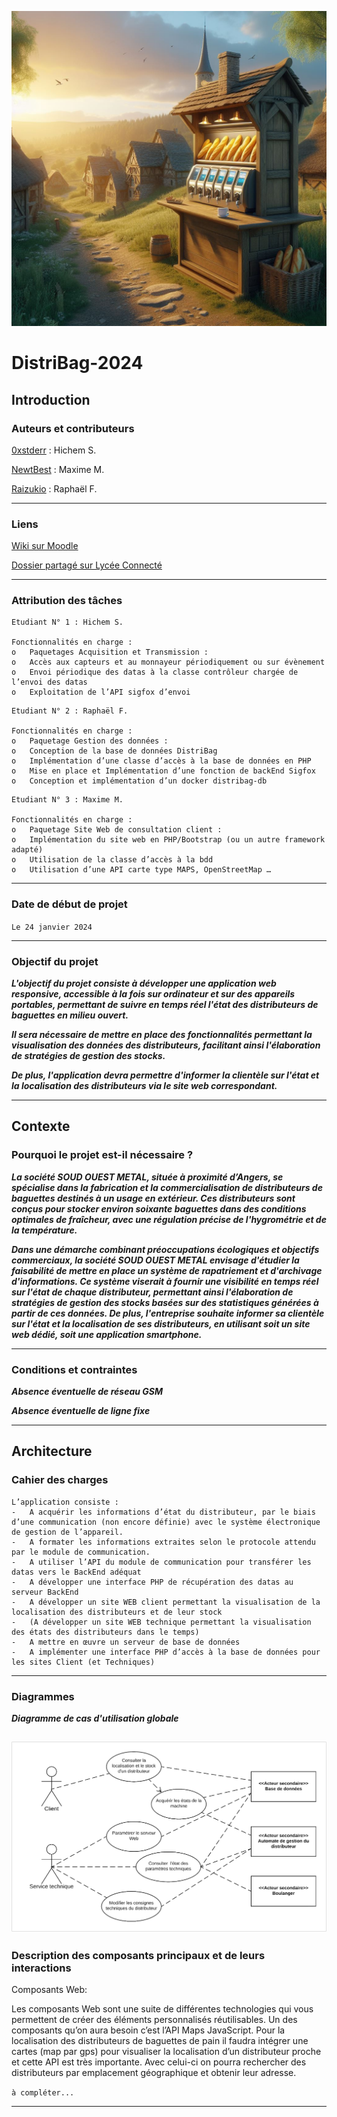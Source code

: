 ![image projet illustré](image_projet.jpg)



# DistriBag-2024


## Introduction

### Auteurs et contributeurs 

[0xstderr](https://github.com/0xstderr) : Hichem S.

[NewtBest](https://github.com/NewtBest) : Maxime M.

[Raizukio](https://github.com/Raizukio) : Raphaël F.

---------------------------------------------------------------------

### Liens

[Wiki sur Moodle](https://moodle23.lycee-vieljeux.fr/mod/wiki/map.php?pageid=6)

[Dossier partagé sur Lycée Connecté](https://mon.lyceeconnecte.fr/workspace/workspace#/folder/94e38c80-f02c-4b09-bf39-d26b60ccd502)


---------------------------------------------------------------------

### Attribution des tâches

```
Etudiant N° 1 : Hichem S.

Fonctionnalités en charge :
o	Paquetages Acquisition et Transmission : 
o	Accès aux capteurs et au monnayeur périodiquement ou sur évènement
o	Envoi périodique des datas à la classe contrôleur chargée de l’envoi des datas
o	Exploitation de l’API sigfox d’envoi
```

```
Etudiant N° 2 : Raphaël F.

Fonctionnalités en charge :
o	Paquetage Gestion des données :
o	Conception de la base de données DistriBag
o	Implémentation d’une classe d’accès à la base de données en PHP
o	Mise en place et Implémentation d’une fonction de backEnd Sigfox
o	Conception et implémentation d’un docker distribag-db
```

```
Etudiant N° 3 : Maxime M.

Fonctionnalités en charge :
o	Paquetage Site Web de consultation client :
o	Implémentation du site web en PHP/Bootstrap (ou un autre framework adapté)
o	Utilisation de la classe d’accès à la bdd
o	Utilisation d’une API carte type MAPS, OpenStreetMap …
```
---------------------------------------------------------------------

### Date de début de projet

`Le 24 janvier 2024`

---------------------------------------------------------------------

### Objectif du projet

**_L'objectif du projet consiste à développer une application web responsive, accessible à la fois sur ordinateur et sur des appareils portables, permettant de suivre en temps réel l'état des distributeurs de baguettes en milieu ouvert._**

**_Il sera nécessaire de mettre en place des fonctionnalités permettant la visualisation des données des distributeurs, facilitant ainsi l'élaboration de stratégies de gestion des stocks._**

**_De plus, l'application devra permettre d'informer la clientèle sur l'état et la localisation des distributeurs via le site web correspondant._**

---------------------------------------------------------------------

## Contexte

### Pourquoi le projet est-il nécessaire ?

**_La société SOUD OUEST METAL, située à proximité d’Angers, se spécialise dans la fabrication et la commercialisation de distributeurs de baguettes destinés à un usage en extérieur. Ces distributeurs sont conçus pour stocker environ soixante baguettes dans des conditions optimales de fraîcheur, avec une régulation précise de l'hygrométrie et de la température._**

**_Dans une démarche combinant préoccupations écologiques et objectifs commerciaux, la société SOUD OUEST METAL envisage d'étudier la faisabilité de mettre en place un système de rapatriement et d'archivage d'informations. Ce système viserait à fournir une visibilité en temps réel sur l'état de chaque distributeur, permettant ainsi l'élaboration de stratégies de gestion des stocks basées sur des statistiques générées à partir de ces données. De plus, l'entreprise souhaite informer sa clientèle sur l'état et la localisation de ses distributeurs, en utilisant soit un site web dédié, soit une application smartphone._**

---------------------------------------------------------------------

### Conditions et contraintes

**_Absence éventuelle de réseau GSM_**

**_Absence éventuelle de ligne fixe_**

---------------------------------------------------------------------


## Architecture

### Cahier des charges

```
L’application consiste :
-	A acquérir les informations d’état du distributeur, par le biais d’une communication (non encore définie) avec le système électronique de gestion de l’appareil.
-	A formater les informations extraites selon le protocole attendu par le module de communication.
-	A utiliser l’API du module de communication pour transférer les datas vers le BackEnd adéquat
-	A développer une interface PHP de récupération des datas au serveur BackEnd 
-	A développer un site WEB client permettant la visualisation de la localisation des distributeurs et de leur stock
-	(A développer un site WEB technique permettant la visualisation des états des distributeurs dans le temps)
-	A mettre en œuvre un serveur de base de données
-	A implémenter une interface PHP d’accès à la base de données pour les sites Client (et Techniques)
```

---------------------------------------------------------------------

### Diagrammes

**_Diagramme de cas d'utilisation globale_**

![diagramme de cas d'utilisation](diagrammes/diagrammeCasUtilisation.png)
---------------------------------------------------------------------

### Description des composants principaux et de leurs interactions

Composants Web:

Les composants Web sont une suite de différentes technologies qui vous permettent de créer des éléments personnalisés réutilisables. Un des composants qu’on aura besoin c’est l’API Maps JavaScript. 
Pour la localisation des distributeurs de baguettes de pain il faudra intégrer une cartes (map par gps) pour visualiser la localisation d’un distributeur proche et cette API est très importante. 
Avec celui-ci on pourra rechercher des distributeurs par emplacement géographique et obtenir leur adresse.

`à compléter...`

---------------------------------------------------------------------

